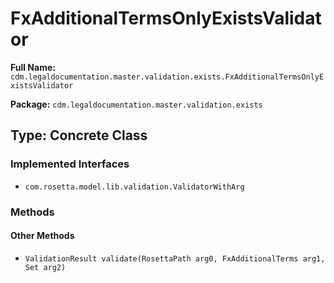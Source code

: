 # FxAdditionalTermsOnlyExistsValidator

**Full Name:** `cdm.legaldocumentation.master.validation.exists.FxAdditionalTermsOnlyExistsValidator`

**Package:** `cdm.legaldocumentation.master.validation.exists`

## Type: Concrete Class

### Implemented Interfaces

- `com.rosetta.model.lib.validation.ValidatorWithArg`

### Methods

#### Other Methods

- `ValidationResult validate(RosettaPath arg0, FxAdditionalTerms arg1, Set arg2)`

